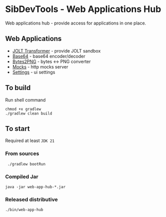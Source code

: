 # SibDevTools - Web Applications Hub

Web applications hub - provide access for applications in one place.

## Web Applications

* [JOLT Transformer](https://github.com/sibdevtools/web-app-jolt) - provide JOLT sandbox
* [Base64](https://github.com/sibdevtools/web-app-base64) - base64 encoder/decoder
* [Bytes2PNG](https://github.com/sibdevtools/web-app-bytes2png) - bytes <-> PNG converter
* [Mocks](https://github.com/sibdevtools/web-app-mocks) - http mocks server
* [Settings](https://github.com/sibdevtools/web-app-settings) - ui settings

## To build

Run shell command

```shell
chmod +x gradlew
./gradlew clean build
```

## To start

Required at least `JDK 21`

### From sources

```shell
 ./gradlew bootRun
```

### Compiled Jar

```shell
java -jar web-app-hub-*.jar
```

### Released distributive

```shell
./bin/web-app-hub
```
